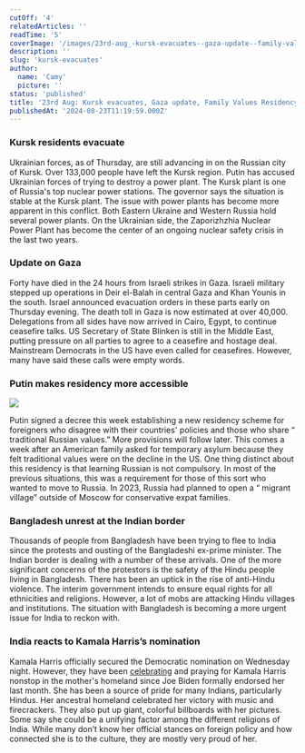 ```yaml
---
cutOff: '4'
relatedArticles: ''
readTime: '5'
coverImage: '/images/23rd-aug_-kursk-evacuates--gaza-update--family-values-residency-a-U3ND.webp'
description: ''
slug: 'kursk-evacuates'
author:
  name: 'Camy'
  picture: ''
status: 'published'
title: '23rd Aug: Kursk evacuates, Gaza update, Family Values Residency'
publishedAt: '2024-08-23T11:19:59.000Z'
---
```


### Kursk residents evacuate

Ukrainian forces, as of Thursday, are still advancing in on the Russian city of Kursk. Over 133,000 people have left the Kursk region. Putin has accused Ukrainian forces of trying to destroy a power plant. The Kursk plant is one of Russia's top nuclear power stations. The governor says the situation is stable at the Kursk plant. The issue with power plants has become more apparent in this conflict. Both Eastern Ukraine and Western Russia hold several power plants. On the Ukrainian side, the Zaporizhzhia Nuclear Power Plant has become the center of an ongoing nuclear safety crisis in the last two years.

### Update on Gaza

Forty have died in the 24 hours from Israeli strikes in Gaza. Israeli military stepped up operations in Deir el-Balah in central Gaza and Khan Younis in the south. Israel announced evacuation orders in these parts early on Thursday evening. The death toll in Gaza is now estimated at over 40,000. Delegations from all sides have now arrived in Cairo, Egypt, to continue ceasefire talks. US Secretary of State Blinken is still in the Middle East, putting pressure on all parties to agree to a ceasefire and hostage deal. Mainstream Democrats in the US have even called for ceasefires. However, many have said these calls were empty words.

### Putin makes residency more accessible

![](/images/23rd-aug_-kursk-evacuates--gaza-update--family-values-residency-a-c0MT.webp)

Putin signed a decree this week establishing a new residency scheme for foreigners who disagree with their countries' policies and those who share “ traditional Russian values.” More provisions will follow later. This comes a week after an American family asked for temporary asylum because they felt traditional values were on the decline in the US. One thing distinct about this residency is that learning Russian is not compulsory. In most of the previous situations, this was a requirement for those of this sort who wanted to move to Russia. In 2023, Russia had planned to open a “ migrant village” outside of Moscow for conservative expat families.

### Bangladesh unrest at the Indian border

Thousands of people from Bangladesh have been trying to flee to India since the protests and ousting of the Bangladeshi ex-prime minister. The Indian border is dealing with a number of these arrivals. One of the more significant concerns of the protestors is the safety of the Hindu people living in Bangladesh. There has been an uptick in the rise of anti-Hindu violence. The interim government intends to ensure equal rights for all ethnicities and religions. However, a lot of mobs are attacking Hindu villages and institutions. The situation with Bangladesh is becoming a more urgent issue for India to reckon with.

### India reacts to Kamala Harris’s nomination

Kamala Harris officially secured the Democratic nomination on Wednesday night. However, they have been [celebrating](https://www.npr.org/2024/08/22/g-s1-18035/kamala-harris-india-ancestral-village) and praying for Kamala Harris nonstop in the mother's homeland since Joe Biden formally endorsed her last month. She has been a source of pride for many Indians, particularly Hindus. Her ancestral homeland celebrated her victory with music and firecrackers. They also put up giant, colorful billboards with her pictures. Some say she could be a unifying factor among the different religions of India. While many don’t know her official stances on foreign policy and how connected she is to the culture, they are mostly very proud of her.